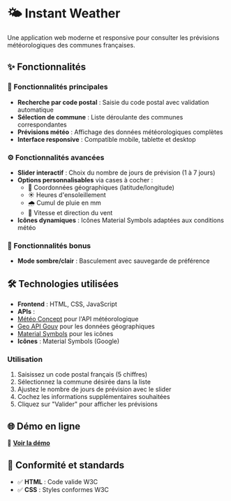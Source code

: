 # 🌤️ Instant Weather

Une application web moderne et responsive pour consulter les prévisions météorologiques des communes françaises.

## ✨ Fonctionnalités

### 🎯 Fonctionnalités principales
- **Recherche par code postal** : Saisie du code postal avec validation automatique
- **Sélection de commune** : Liste déroulante des communes correspondantes
- **Prévisions météo** : Affichage des données météorologiques complètes
- **Interface responsive** : Compatible mobile, tablette et desktop

### ⚙️ Fonctionnalités avancées
- **Slider interactif** : Choix du nombre de jours de prévision (1 à 7 jours)
- **Options personnalisables** via cases à cocher :
  - 📍 Coordonnées géographiques (latitude/longitude)
  - ☀️ Heures d'ensoleillement
  - 🌧️ Cumul de pluie en mm
  - 💨 Vitesse et direction du vent
- **Icônes dynamiques** : Icônes Material Symbols adaptées aux conditions météo

### 🎨 Fonctionnalités bonus
- **Mode sombre/clair** : Basculement avec sauvegarde de préférence

## 🛠️ Technologies utilisées

- **Frontend** : HTML, CSS, JavaScript
- **APIs** :
- [Météo Concept](https://api.meteo-concept.com/) pour l'API météorologique
- [Geo API Gouv](https://geo.api.gouv.fr/) pour les données géographiques
- [Material Symbols](https://fonts.google.com/icons) pour les icônes
- **Icônes** : Material Symbols (Google)

### Utilisation
1. Saisissez un code postal français (5 chiffres)
2. Sélectionnez la commune désirée dans la liste
3. Ajustez le nombre de jours de prévision avec le slider
4. Cochez les informations supplémentaires souhaitées
5. Cliquez sur "Valider" pour afficher les prévisions

## 🌐 Démo en ligne

🔗 **[Voir la démo](https://sachalethug.github.io/SAE2.02-Instant-Weather-V2/)**

## 🎯 Conformité et standards

- ✅ **HTML** : Code valide W3C
- ✅ **CSS** : Styles conformes W3C